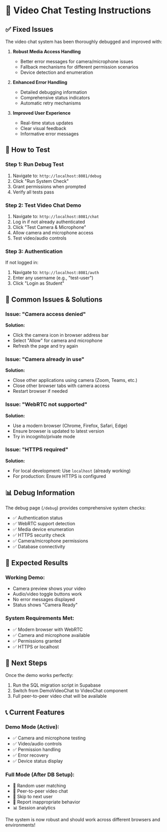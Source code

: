 # 🎥 Video Chat Testing Instructions

## ✅ Fixed Issues

The video chat system has been thoroughly debugged and improved with:

1. **Robust Media Access Handling**
   - Better error messages for camera/microphone issues
   - Fallback mechanisms for different permission scenarios
   - Device detection and enumeration

2. **Enhanced Error Handling**
   - Detailed debugging information
   - Comprehensive status indicators
   - Automatic retry mechanisms

3. **Improved User Experience**
   - Real-time status updates
   - Clear visual feedback
   - Informative error messages

## 🧪 How to Test

### Step 1: Run Debug Test
1. Navigate to: `http://localhost:8081/debug`
2. Click \"Run System Check\"
3. Grant permissions when prompted
4. Verify all tests pass

### Step 2: Test Video Chat Demo
1. Navigate to: `http://localhost:8081/chat`
2. Log in if not already authenticated
3. Click \"Test Camera & Microphone\"
4. Allow camera and microphone access
5. Test video/audio controls

### Step 3: Authentication
If not logged in:
1. Navigate to: `http://localhost:8081/auth`
2. Enter any username (e.g., \"test-user\")
3. Click \"Login as Student\"

## 🔧 Common Issues & Solutions

### Issue: \"Camera access denied\"
**Solution:**
- Click the camera icon in browser address bar
- Select \"Allow\" for camera and microphone
- Refresh the page and try again

### Issue: \"Camera already in use\"
**Solution:**
- Close other applications using camera (Zoom, Teams, etc.)
- Close other browser tabs with camera access
- Restart browser if needed

### Issue: \"WebRTC not supported\"
**Solution:**
- Use a modern browser (Chrome, Firefox, Safari, Edge)
- Ensure browser is updated to latest version
- Try in incognito/private mode

### Issue: \"HTTPS required\"
**Solution:**
- For local development: Use `localhost` (already working)
- For production: Ensure HTTPS is configured

## 📊 Debug Information

The debug page (`/debug`) provides comprehensive system checks:
- ✅ Authentication status
- ✅ WebRTC support detection
- ✅ Media device enumeration
- ✅ HTTPS security check
- ✅ Camera/microphone permissions
- ✅ Database connectivity

## 🎯 Expected Results

### Working Demo:
- Camera preview shows your video
- Audio/video toggle buttons work
- No error messages displayed
- Status shows \"Camera Ready\"

### System Requirements Met:
- ✅ Modern browser with WebRTC
- ✅ Camera and microphone available
- ✅ Permissions granted
- ✅ HTTPS or localhost

## 🚀 Next Steps

Once the demo works perfectly:
1. Run the SQL migration script in Supabase
2. Switch from DemoVideoChat to VideoChat component
3. Full peer-to-peer video chat will be available

## 📞 Current Features

### Demo Mode (Active):
- ✅ Camera and microphone testing
- ✅ Video/audio controls
- ✅ Permission handling
- ✅ Error recovery
- ✅ Device status display

### Full Mode (After DB Setup):
- 🎯 Random user matching
- 🎥 Peer-to-peer video chat
- 🔄 Skip to next user
- 🚨 Report inappropriate behavior
- 📊 Session analytics

The system is now robust and should work across different browsers and environments!
